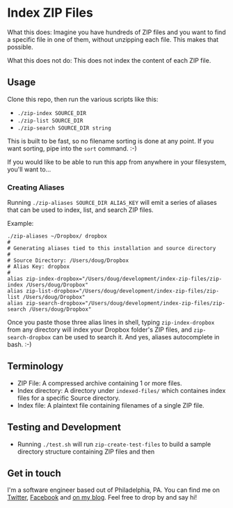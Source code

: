 
# Index ZIP Files

What this does: Imagine you have hundreds of ZIP files and you want to find a specific file in one of them, without unzipping each file.  This makes that possible.

What this does not do: This does not index the content of each ZIP file.


## Usage

Clone this repo, then run the various scripts like this:

- `./zip-index SOURCE_DIR`
- `./zip-list SOURCE_DIR`
- `./zip-search SOURCE_DIR string`

This is built to be fast, so no filename sorting is done at any point.  If you want sorting, pipe into the `sort` command. :-)

If you would like to be able to run this app from anywhere in your filesystem, you'll want to...


### Creating Aliases

Running `./zip-aliases SOURCE_DIR ALIAS_KEY` will emit a series of aliases that can be used to index, list, and search ZIP files.

Example: 

```
./zip-aliases ~/Dropbox/ dropbox
# 
# Generating aliases tied to this installation and source directory
# 
# Source Directory: /Users/doug/Dropbox
# Alias Key: dropbox
# 
alias zip-index-dropbox="/Users/doug/development/index-zip-files/zip-index /Users/doug/Dropbox"
alias zip-list-dropbox="/Users/doug/development/index-zip-files/zip-list /Users/doug/Dropbox"
alias zip-search-dropbox="/Users/doug/development/index-zip-files/zip-search /Users/doug/Dropbox"
```

Once you paste those three alias lines in shell, typing `zip-index-dropbox` from any directory will index your Dropbox folder's ZIP files, and `zip-search-dropbox` can be used to search it.  And yes, aliases autocomplete in bash. :-)


## Terminology

- ZIP File: A compressed archive containing 1 or more files.
- Index directory: A directory under `indexed-files/` which containes index files for a specific Source directory.
- Index file: A plaintext file containing filenames of a single ZIP file.


## Testing and Development

- Running `./test.sh` will run `zip-create-test-files` to build a sample directory structure containing ZIP files and then 


## Get in touch

I'm a software engineer based out of Philadelphia, PA.  You can find me on [Twitter](https://twitter.com/dmuth), [Facebook](https://facebook.com/dmuth) and [on my blog](https://www.dmuth.org/).  Feel free to drop by and say hi!



